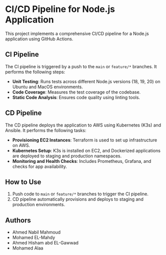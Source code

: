 
# CI/CD Pipeline for Node.js Application

This project implements a comprehensive CI/CD pipeline for a Node.js application using GitHub Actions.

## CI Pipeline

The CI pipeline is triggered by a push to the `main` or `feature/*` branches. It performs the following steps:
- **Unit Testing**: Runs tests across different Node.js versions (18, 19, 20) on Ubuntu and MacOS environments.
- **Code Coverage**: Measures the test coverage of the codebase.
- **Static Code Analysis**: Ensures code quality using linting tools.

## CD Pipeline

The CD pipeline deploys the application to AWS using Kubernetes (K3s) and Ansible. It performs the following tasks:
- **Provisioning EC2 Instances**: Terraform is used to set up infrastructure on AWS.
- **Kubernetes Setup**: K3s is installed on EC2, and Dockerized applications are deployed to staging and production namespaces.
- **Monitoring and Health Checks**: Includes Prometheus, Grafana, and checks for app availability.

## How to Use

1. Push code to `main` or `feature/*` branches to trigger the CI pipeline.
2. CD pipeline automatically provisions and deploys to staging and production environments.

## Authors

- Ahmed Nabil Mahmoud
- Mohamed EL-Mahdy
- Ahmed Hisham abd EL-Gawwad
- Mohamed Alaa
